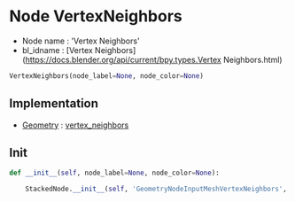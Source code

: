 # Node VertexNeighbors

- Node name : 'Vertex Neighbors'
- bl_idname : [Vertex Neighbors](https://docs.blender.org/api/current/bpy.types.Vertex Neighbors.html)


``` python
VertexNeighbors(node_label=None, node_color=None)
```
## Implementation

- [Geometry](/docs/GeoNodes/Geometry.md) : [vertex_neighbors](/docs/GeoNodes/Geometry.md#vertex_neighbors)

## Init

``` python
def __init__(self, node_label=None, node_color=None):

    StackedNode.__init__(self, 'GeometryNodeInputMeshVertexNeighbors', node_label=node_label, node_color=node_color)
```

